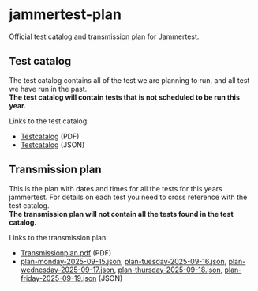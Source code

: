 # jammertest-plan
Official test catalog and transmission plan for Jammertest.


## Test catalog
The test catalog contains all of the test we are planning to run, and all test we have run in the past.  
**The test catalog will contain tests that is not scheduled to be run this year.**

Links to the test catalog:
- [Testcatalog](Testcatalog.pdf) (PDF)
- [Testcatalog](testcatalog.json) (JSON) 

## Transmission plan
This is the plan with dates and times for all the tests for this years jammertest. For details on each test you need to cross reference with the test catalog.  
**The transmission plan will not contain all the tests found in the test catalog.**

Links to the transmission plan:
- [Transmissionplan.pdf](https://github.com/NPRA/jammertest-plan/blob/main/Transmissionplan.pdf) (PDF) 
- [plan-monday-2025-09-15.json](https://github.com/NPRA/jammertest-plan/blob/main/plan-monday-2025-09-15.json), [plan-tuesday-2025-09-16.json](https://github.com/NPRA/jammertest-plan/blob/main/plan-tuesday-2025-09-16.json), [plan-wednesday-2025-09-17.json](https://github.com/NPRA/jammertest-plan/blob/main/plan-wednesday-2025-09-17.json), [plan-thursday-2025-09-18.json](https://github.com/NPRA/jammertest-plan/blob/main/plan-thursday-2025-09-18.json), [plan-friday-2025-09-19.json](https://github.com/NPRA/jammertest-plan/blob/main/plan-friday-2025-09-19.json) (JSON) 

